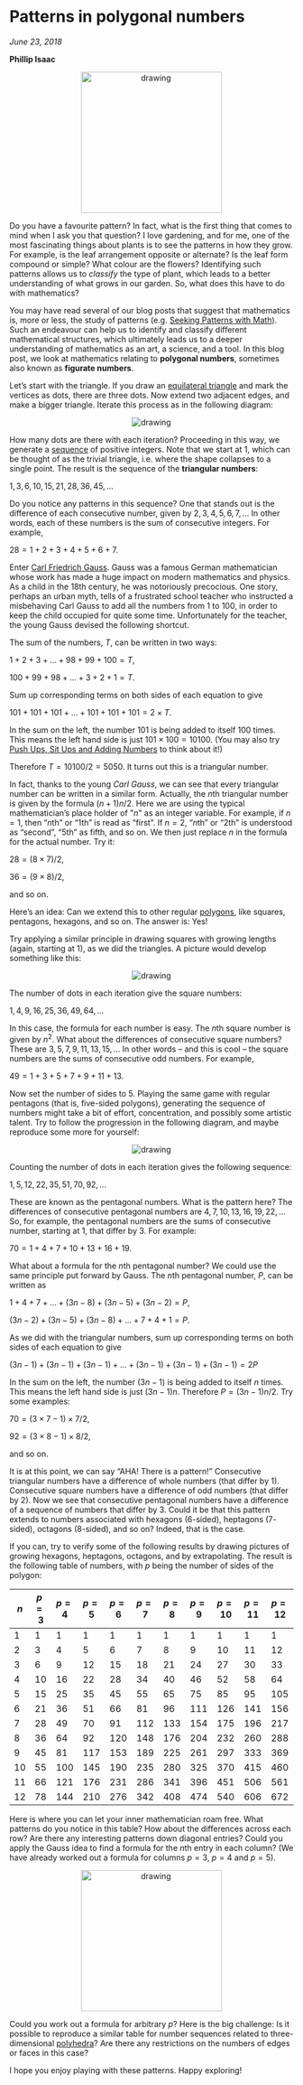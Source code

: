 # Patterns in polygonal numbers 

*June 23, 2018*

**Phillip Isaac**

<center>
 <img class = "blog-inline-image" src="https://es-app.com/assets/DF32Zc.jpg" alt="drawing" width="250px"/>
</center> 
 
Do you have a favourite pattern? In fact, what is the first thing that comes to mind when I ask you that question? I love gardening, and for me, one of the most fascinating things about plants is to see the patterns in how they grow. For example, is the leaf arrangement opposite or alternate? Is the leaf form compound or simple? What colour are the flowers? Identifying such patterns allows us to _classify_ the type of plant, which leads to a better understanding of what grows in our garden. So, what does this have to do with mathematics?

You may have read several of our blog posts that suggest that mathematics is, more or less, the study of patterns (e.g. [Seeking Patterns with Math](https://www.1onepsilon.com/single-post/2017/07/15/Seeking-Patterns-with-Math)). Such an endeavour can help us to identify and classify different mathematical structures, which ultimately leads us to a deeper understanding of mathematics as an art, a science, and a tool. In this blog post, we look at mathematics relating to **polygonal numbers**, sometimes also known as **figurate numbers**.

Let’s start with the triangle. If you draw an [equilateral triangle](https://epsilonstream.com/topic/equilateralTriangle) and mark the vertices as dots, there are three dots. Now extend two adjacent edges, and make a bigger triangle. Iterate this process as in the following diagram:  

<center>
 <img src="https://es-app.com/blog-assets/TriangularNumbers.png" alt="drawing" style="max-width:100%;" />
</center>

How many dots are there with each iteration? Proceeding in this way, we generate a [sequence](https://epsilonstream.com/topic/sequence) of positive integers. Note that we start at $1$, which can be thought of as the trivial triangle, i.e. where the shape collapses to a single point. The result is the sequence of the **triangular numbers**:  

$1, 3, 6, 10, 15, 21, 28, 36, 45, \ldots$

Do you notice any patterns in this sequence? One that stands out is the difference of each consecutive number, given by $2, 3, 4, 5, 6, 7, \ldots$ In other words, each of these numbers is the sum of consecutive integers. For example, 

$28 = 1 + 2 + 3 + 4 + 5 + 6 + 7.$

Enter [Carl Friedrich Gauss](https://epsilonstream.com/topic/gaussMathematician). Gauss was a famous German mathematician whose work has made a huge impact on modern mathematics and physics. As a child in the 18th century, he was notoriously precocious. One story, perhaps an urban myth, tells of a frustrated school teacher who instructed a misbehaving Carl Gauss to add all the numbers from $1$ to $100$, in order to keep the child occupied for quite some time. Unfortunately for the teacher, the young Gauss devised the following shortcut.

The sum of the numbers, $T$, can be written in two ways:
       
$1      +   2    +  3   + \ldots  + 98 +  99   + 100   =  T,$

$100 +  99  + 98   + \ldots +  3    +   2    +  1      =  T.$

Sum up corresponding terms on both sides of each equation to give

$101 + 101 + 101 + \ldots + 101 + 101 + 101 = 2 \times T.$

In the sum on the left, the number $101$ is being added to itself $100$ times. This means the left hand side is just $101 \times 100 = 10100.$ (You may also try [Push Ups, Sit Ups and Adding Numbers](https://www.1onepsilon.com/single-post/2016/11/17/Push-Ups-Sit-Ups-and-Adding-Numbers/) to think about it!)

Therefore $T = 10100/2 = 5050.$ It turns out this is a triangular number. 

In fact, thanks to the young _Carl Gauss_, we can see that every triangular number can be written in a similar form. Actually, the $n$th triangular number is given by the formula $(n+1)n/2$. Here we are using the typical mathematician’s place holder of "$n$" as an integer variable. For example, if $n=1$, then “$n$th” or “$1$th” is read as “first”. If $n=2$, “$n$th” or “$2$th” is understood as “second”,  “$5$th” as fifth, and so on. We then just replace $n$ in the formula for the actual number. Try it: 

$28 = (8 \times 7)/2,$ 

$36 = (9 \times 8)/2,$

and so on.

Here’s an idea: Can we extend this to other regular [polygons](https://epsilonstream.com/topic/polygon), like squares, pentagons, hexagons, and so on. The answer is: Yes!

Try applying a similar principle in drawing squares with growing lengths (again, starting at $1$), as we did the triangles. A picture would develop something like this:

<center>
 <img src="https://es-app.com/blog-assets/SquareNumbers.png" alt="drawing" style="max-width:100%;"/>
</center>

The number of dots in each iteration give the square numbers:

$1, 4, 9, 16, 25, 36, 49, 64, \ldots$

In this case, the formula for each number is easy. The $n$th square number is given by $n^2$. What about the differences of consecutive square numbers? These are $3, 5, 7, 9, 11, 13, 15, \ldots$ In other words – and this is cool – the square numbers are the sums of consecutive odd numbers. For example, 

$49 = 1 + 3 + 5 + 7 + 9 + 11 + 13.$

Now set the number of sides to $5$. Playing the same game with regular pentagons (that is, five-sided polygons), generating the sequence of numbers might take a bit of effort, concentration, and possibly some artistic talent. Try to follow the progression in the following diagram, and maybe reproduce some more for yourself:

<center>
 <img src="https://es-app.com/blog-assets/PentagonalNumbers.png" alt="drawing" style="max-width:100%;"/>
</center>

Counting the number of dots in each iteration gives the following sequence:

$1, 5, 12, 22, 35, 51, 70, 92, \ldots$

These are known as the pentagonal numbers. What is the pattern here? The differences of consecutive pentagonal numbers are $4, 7, 10, 13, 16, 19, 22, \ldots$ So, for example, the pentagonal numbers are the sums of consecutive number, starting at $1$, that differ by $3$. For example: 

$70 = 1 + 4 + 7 + 10 + 13 + 16 + 19.$
 
What about a formula for the $n$th pentagonal number? We could use the same principle put forward by Gauss. The $n$th pentagonal number, $P$, can be written as 

$1 + 4 + 7 + \ldots + (3n-8) + (3n-5) + (3n-2) = P,$

$(3n-2) + (3n-5) + (3n-8) + \ldots + 7 + 4 + 1 = P.$

As we did with the triangular numbers, sum up corresponding terms on both sides of each equation to give

$(3n-1) + (3n-1) + (3n-1) + \ldots + (3n-1) + (3n-1) + ( 3n-1) = 2P$

In the sum on the left, the number $(3n-1)$ is being added to itself $n$ times. This means the left hand side is just $(3n-1)n.$ Therefore $P = (3n-1)n/2.$ Try some examples: 

$70 = (3 \times 7 -1) \times 7/2,$ 

$92 = (3 \times 8 -1) \times 8/2,$

and so on.

It is at this point, we can say “AHA! There is a pattern!” Consecutive triangular numbers have a difference of whole numbers (that differ by $1$). Consecutive square numbers have a difference of odd numbers (that differ by $2$). Now we see that consecutive pentagonal numbers have a difference of a sequence of numbers that differ by $3$. Could it be that this pattern extends to numbers associated with hexagons ($6$-sided), heptagons ($7$-sided), octagons ($8$-sided), and so on? Indeed, that is the case.

If you can, try to verify some of the following results by drawing pictures of growing hexagons, heptagons, octagons, and by extrapolating. The result is the following table of numbers, with $p$ being the number of sides of the polygon:

| $n$ |	$p=3$ |	$p=4$	|$p=5$ |$p=6$ | $p=7$ | $p=8$ | $p=9$ | $p=10$ | $p=11$ | $p=12$ |
|---|------|-----|----|----|-----|-----|-----|-----|-------|-----|
| 1 |	1   |	 1	| 1  |	1	 |1   |	1 |	1	|1	|1	|1|
| 2 |	3|	4|	5	|6	|7	|8	|9	|10|	11|	12|
| 3 |	6|	9|	12|	15	|18	|21	|24	|27	|30|	33|
| 4 |	10|	16|	22|	28	|34	|40	|46	|52	|58	|64|
| 5 |	15|	25|	35|	45	|55	|65	|75	|85	|95	|105|
| 6 |	21	|36|	51	|66	|81	|96	|111|	126|	141|	156|
| 7 |	28|	49|	70|	91|	112|	133	|154|	175|	196|	217|
| 8 |	36|	64|	92	|120	|148	|176|	204	|232|	260|	288|
| 9 |	45	|81|	117|	153	|189|	225	|261|	297|	333|	369
| 10|	55|	100|	145	|190	|235|	280|	325|	370|	415|	460|
| 11|	66	|121	|176	|231	|286	|341	|396	|451	|506|	561|
| 12|	78|	144	|210	|276	|342	|408|	474|	540|	606|	672|


Here is where you can let your inner mathematician roam free. What patterns do you notice in this table? How about the differences across each row? Are there any interesting patterns down diagonal entries? Could you apply the Gauss idea to find a formula for the $n$th entry in each column? (We have already worked out a formula for columns $p=3$, $p=4$ and $p=5$). 

<center>
 <img class = "blog-inline-image" src="https://es-app.com/blog-assets/ladyReadingBook.jpg" alt="drawing" width="250px"/>
</center> 

Could you work out a formula for arbitrary $p$? Here is the big challenge: Is it possible to reproduce a similar table for number sequences related to three-dimensional [polyhedra](https://epsilonstream.com/topic/polyhedron)? Are there any restrictions on the numbers of edges or faces in this case? 

I hope you enjoy playing with these patterns. Happy exploring!

